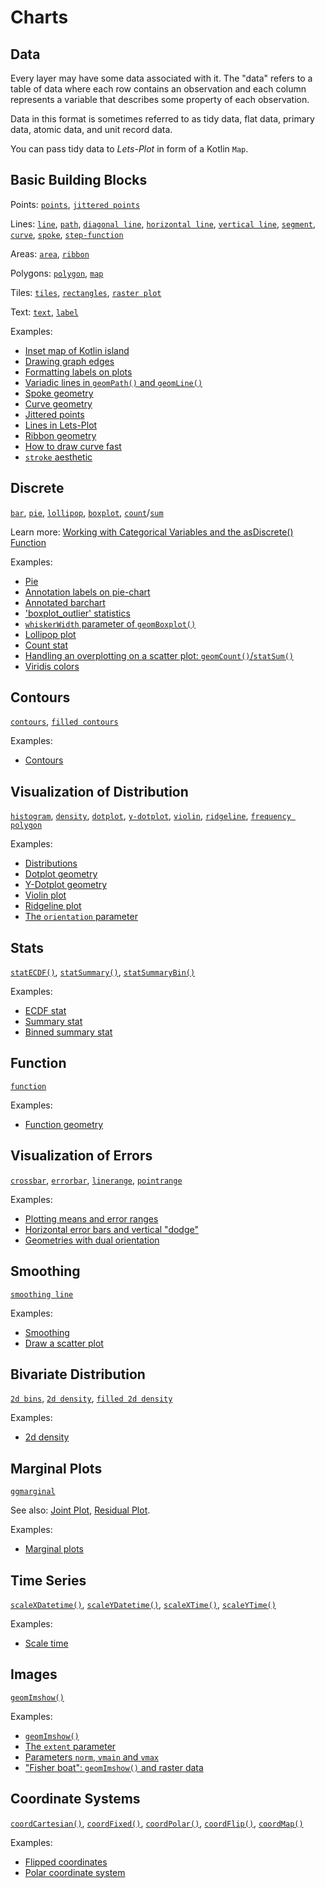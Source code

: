 # Charts

## Data

Every layer may have some data associated with it.
The "data" refers to a table of data where each row contains an observation
and each column represents a variable that describes some property of each observation.

Data in this format is sometimes referred to as tidy data, flat data, primary data, atomic data, and unit record data.

You can pass tidy data to *Lets-Plot* in form of a Kotlin `Map`.

## Basic Building Blocks

Points:
[`points`](%api_geom%/geom-point/index.html),
[`jittered points`](%api_geom%/geom-jitter/index.html)

Lines:
[`line`](%api_geom%/geom-line/index.html),
[`path`](%api_geom%/geom-path/index.html),
[`diagonal line`](%api_geom%/geom-a-b-line/index.html),
[`horizontal line`](%api_geom%/geom-h-line/index.html),
[`vertical line`](%api_geom%/geom-v-line/index.html),
[`segment`](%api_geom%/geom-segment/index.html),
[`curve`](%api_geom%/geom-curve/index.html),
[`spoke`](%api_geom%/geom-spoke/index.html),
[`step-function`](%api_geom%/geom-step/index.html)

Areas:
[`area`](%api_geom%/geom-area/index.html),
[`ribbon`](%api_geom%/geom-ribbon/index.html)

Polygons:
[`polygon`](%api_geom%/geom-polygon/index.html),
[`map`](%api_geom%/geom-map/index.html)

Tiles:
[`tiles`](%api_geom%/geom-tile/index.html),
[`rectangles`](%api_geom%/geom-rect/index.html),
[`raster plot`](%api_geom%/geom-raster/index.html)

Text:
[`text`](%api_geom%/geom-text/index.html),
[`label`](%api_geom%/geom-label/index.html)

Examples:

- [Inset map of Kotlin island](%nb-spatialdataset_kotlin_isl%)
- [Drawing graph edges](%nb-graph_edges%)
- [Formatting labels on plots](%nb-formatting_axes_etc%)
- [Variadic lines in `geomPath()` and `geomLine()`](%nb-aes_size_color_variadic_lines%)
- [Spoke geometry](%nb-geom_spoke%)
- [Curve geometry](%nb-geom_curve%)
- [Jittered points](%nb-jittered_points%)
- [Lines in Lets-Plot](%nb-lines%)
- [Ribbon geometry](%nb-ribbon%)
- [How to draw curve fast](%nb-algebraic_curve%)
- [`stroke` aesthetic](%nb-aes_stroke%)


## Discrete

[`bar`](%api_geom%/geom-bar/index.html),
[`pie`](%api_geom%/geom-pie/index.html),
[`lollipop`](%api_geom%/geom-lollipop/index.html),
[`boxplot`](%api_geom%/geom-boxplot.html),
[`count`](%api_geom%/geom-count/index.html)/[`sum`](%api_stat%/stat-sum/index.html)

Learn more:
<a href="as_discrete.md">Working with Categorical Variables and the <format style="bold">asDiscrete()</format> Function</a>

Examples:

- [Pie](%nb-geom_pie%)
- [Annotation labels on pie-chart](%nb-annotations_for_pie%)
- [Annotated barchart](%nb-bar_annotations%)
- ['boxplot_outlier' statistics](%nb-stat_boxplot_outlier%)
- [`whiskerWidth` parameter of `geomBoxplot()`](%nb-boxplot_whisker_width%)
- [Lollipop plot](%nb-geom_lollipop%)
- [Count stat](%nb-stat_count_2d%)
- [Handling an overplotting on a scatter plot: `geomCount()`/`statSum()`](%nb-geom_count%)
- [Viridis colors](%nb-colors_viridis%)


## Contours

[`contours`](%api_geom%/geom-contour/index.html),
[`filled contours`](%api_geom%/geom-contour-filled/index.html)

Examples:

- [Contours](%nb-contours%)


## Visualization of Distribution

[`histogram`](%api_geom%/geom-histogram/index.html),
[`density`](%api_geom%/geom-density/index.html),
[`dotplot`](%api_geom%/geom-dotplot/index.html),
[`y-dotplot`](%api_geom%/geom-y-dotplot/index.html),
[`violin`](%api_geom%/geom-violin/index.html),
[`ridgeline`](%api_geom%/geom-area-ridges/index.html),
[`frequency polygon`](%api_geom%/geom-freqpoly/index.html)

Examples:

- [Distributions](%nb-distributions%)
- [Dotplot geometry](%nb-geom_dotplot%)
- [Y-Dotplot geometry](%nb-geom_ydotplot%)
- [Violin plot](%nb-geom_violin%)
- [Ridgeline plot](%nb-ridgeline_plot%)
- [The `orientation` parameter](%nb-y_orientation%)


## Stats

[`statECDF()`](%api_stat%/stat-e-c-d-f/index.html),
[`statSummary()`](%api_stat%/stat-summary/index.html),
[`statSummaryBin()`](%api_stat%/stat-summary-bin/index.html)

Examples:

- [ECDF stat](%nb-stat_ecdf%)
- [Summary stat](%nb-stat_summary%)
- [Binned summary stat](%nb-stat_summary_bin%)


## Function

[`function`](%api_geom%/geom-function/index.html)

Examples:

- [Function geometry](%nb-geom_function%)


## Visualization of Errors

[`crossbar`](%api_geom%/geom-crossbar/index.html),
[`errorbar`](%api_geom%/geom-error-bar/index.html),
[`linerange`](%api_geom%/geom-line-range/index.html),
[`pointrange`](%api_geom%/geom-point-range/index.html)

Examples:

- [Plotting means and error ranges](%nb-error_bars%)
- [Horizontal error bars and vertical "dodge"](%nb-horizontal_error_bars%)
- [Geometries with dual orientation](%nb-horizontal_geoms%)


## Smoothing

[`smoothing line`](%api_geom%/geom-smooth/index.html)

Examples:

- [Smoothing](%nb-geom_smooth%)
- [Draw a scatter plot](%nb-scatter_plot%)


## Bivariate Distribution

[`2d bins`](%api_geom%/geom-bin2-d/index.html),
[`2d density`](%api_geom%/geom-density2-d/index.html),
[`filled 2d density`](%api_geom%/geom-density2-d-filled/index.html)

Examples:

- [2d density](%nb-density_2d%)


## Marginal Plots

[`ggmarginal`](%api_lets_plot%/ggmarginal.html)

See also: [Joint Plot](bistro.md#joint-plot), [Residual Plot](bistro.md#residual-plot).

Examples:

- [Marginal plots](%nb-marginal_layers%)


## Time Series

[`scaleXDatetime()`](%api_scale%/scale-x-date-time.html),
[`scaleYDatetime()`](%api_scale%/scale-y-date-time.html),
[`scaleXTime()`](%api_scale%/scale-x-time.html),
[`scaleYTime()`](%api_scale%/scale-y-time.html)

Examples:

- [Scale time](%nb-scale_time%)


## Images

[`geomImshow()`](%api_geom%/geom-imshow.html)

Examples:

- [`geomImshow()`](%nb-image_101%)
- [The `extent` parameter](%nb-image_extent%)
- [Parameters `norm`, `vmain` and `vmax`](%nb-image_grayscale%)
- ["Fisher boat": `geomImshow()` and raster data](%nb-image_fisher_boat%)


## Coordinate Systems

[`coordCartesian()`](%api_coord%/coord-cartesian.html),
[`coordFixed()`](%api_coord%/coord-fixed.html),
[`coordPolar()`](%api_coord%/coord-polar.html),
[`coordFlip()`](%api_coord%/coord-flip.html),
[`coordMap()`](%api_coord%/coord-map.html)

Examples:

- [Flipped coordinates](%nb-coord_flip%)
- [Polar coordinate system](%nb-coord_polar%)